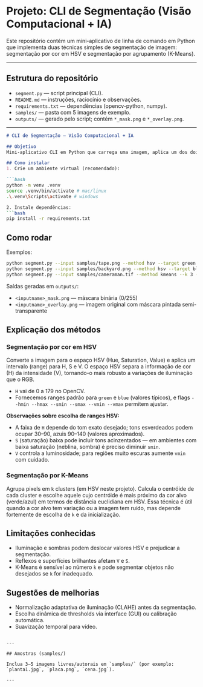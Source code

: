 # Projeto: CLI de Segmentação (Visão Computacional + IA)

Este repositório contém um mini-aplicativo de linha de comando em Python que implementa duas técnicas simples de segmentação de imagem: segmentação por cor em HSV e segmentação por agrupamento (K-Means).

---

## Estrutura do repositório

- `segment.py` — script principal (CLI).
- `README.md` — instruções, raciocínio e observações.
- `requirements.txt` — dependências (opencv-python, numpy).
- `samples/` — pasta com 5 imagens de exemplo.
- `outputs/` — gerado pelo script; contém `*_mask.png` e `*_overlay.png`.

---
```markdown
# CLI de Segmentação — Visão Computacional + IA

## Objetivo
Mini-aplicativo CLI em Python que carrega uma imagem, aplica um dos dois algoritmos de segmentação (HSV ou K-Means), e salva máscara e overlay.

## Como instalar
1. Crie um ambiente virtual (recomendado):

```bash
python -m venv .venv
source .venv/bin/activate # mac/linux
.\.venv\Scripts\activate # windows

2. Instale dependências:
```bash
pip install -r requirements.txt
```

## Como rodar
Exemplos:

```bash
python segment.py --input samples/tape.png --method hsv --target green
python segment.py --input samples/backyard.png --method hsv --target blue --hmin 90 --hmax 130
python segment.py --input samples/cameraman.tif --method kmeans --k 3 --target green
```

Saídas geradas em `outputs/`:
- `<inputname>_mask.png` — máscara binária (0/255)
- `<inputname>_overlay.png` — imagem original com máscara pintada semi-transparente

## Explicação dos métodos

### Segmentação por cor em HSV
Converte a imagem para o espaço HSV (Hue, Saturation, Value) e aplica um intervalo (range) para H, S e V. O espaço HSV separa a informação de cor (H) da intensidade (V), tornando-o mais robusto a variações de iluminação que o RGB.

- `H` vai de 0 a 179 no OpenCV.
- Fornecemos ranges padrão para `green` e `blue` (valores típicos), e flags `--hmin --hmax --smin --smax --vmin --vmax` permitem ajustar.

**Observações sobre escolha de ranges HSV:**
- A faixa de `H` depende do tom exato desejado; tons esverdeados podem ocupar 30–90, azuis 90–140 (valores aproximados).
- `S` (saturação) baixa pode incluir tons acinzentados — em ambientes com baixa saturação (neblina, sombra) é preciso diminuir `smin`.
- `V` controla a luminosidade; para regiões muito escuras aumente `vmin` com cuidado.

### Segmentação por K-Means
Agrupa pixels em `k` clusters (em HSV neste projeto). Calcula o centróide de cada cluster e escolhe aquele cujo centróide é mais próximo da cor alvo (verde/azul) em termos de distância euclidiana em HSV. Essa técnica é útil quando a cor alvo tem variação ou a imagem tem ruído, mas depende fortemente de escolha de `k` e da inicialização.

## Limitações conhecidas
- Iluminação e sombras podem deslocar valores HSV e prejudicar a segmentação.
- Reflexos e superfícies brilhantes afetam `V` e `S`.
- K-Means é sensível ao número `k` e pode segmentar objetos não desejados se `k` for inadequado.

## Sugestões de melhorias
- Normalização adaptativa de iluminação (CLAHE) antes da segmentação.
- Escolha dinâmica de thresholds via interface (GUI) ou calibração automática.
- Suavização temporal para vídeo.
```

---

## Amostras (samples/)

Inclua 3–5 imagens livres/autorais em `samples/` (por exemplo: `planta1.jpg`, `placa.png`, `cena.jpg`).

---
